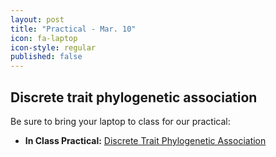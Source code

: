 ```yaml
---
layout: post
title: "Practical - Mar. 10"
icon: fa-laptop
icon-style: regular
published: false
---
```


## Discrete trait phylogenetic association 

Be sure to bring your laptop to class for our practical:

* **In Class Practical:** [Discrete Trait Phylogenetic Association <i class="fas fa-laptop"></i>](https://eeob-macroevolution.github.io/Practicals/Phylo_Assoc_Discrete/Phylo_Assoc_Discrete_Tutorial.html)

